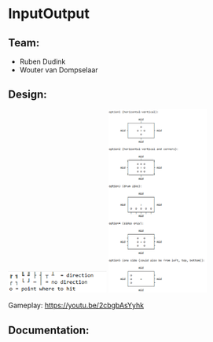 # InputOutput

## Team:

- Ruben Dudink
- Wouter van Dompselaar

## Design:
<img src="https://github.com/GodlyHamster/InputOutput/blob/main/readmeImages/idea_1.png" width="200" title="cheese">
<img src="https://github.com/GodlyHamster/InputOutput/blob/main/readmeImages/idea_0.png" width="200" title="cheese">

Gameplay: https://youtu.be/2cbgbAsYyhk

## Documentation:
